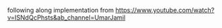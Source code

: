 following along implementation from
https://www.youtube.com/watch?v=ISNdQcPhsts&ab_channel=UmarJamil
